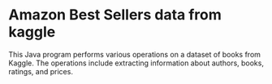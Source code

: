 # Amazon Best Sellers data from kaggle

This Java program performs various operations on a dataset of books from Kaggle. The operations include extracting information about authors, books, ratings, and prices.
